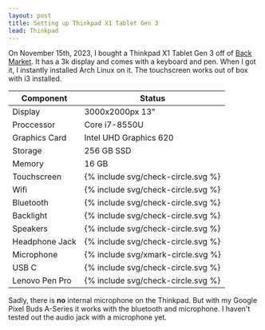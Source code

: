 ```yaml
---
layout: post
title: Setting up Thinkpad X1 Tablet Gen 3
lead: Thinkpad
---
```


On November 15th, 2023, I bought a <span class="green">Thinkpad X1 Tablet Gen 3</span> off of [Back Market](https://backmarket.com). It has a <span class="red">3k</span> display and comes with a keyboard and pen. When I got it, I instantly installed <span class="cyan">Arch Linux</span> on it. The touchscreen works out of box with <span class="orange">i3</span> installed.

<table class="table">
    <thead>
        <tr>
            <th>Component</th>
            <th>Status</th>
        </tr>
    </thead>
    <tbody>
        <tr>
            <td>Display</td>
            <td>3000x2000px 13"</td>
        </tr>
        <tr>
            <td>Proccessor</td>
            <td>Core i7-8550U</td>
        </tr>
        <tr>
            <td>Graphics Card</td>
            <td>Intel UHD Graphics 620</td>
        </tr>
        <tr>
            <td>Storage</td>
            <td>256 GB SSD</td>
        </tr>
        <tr>
            <td>Memory</td>
            <td>16 GB</td>
        </tr>
        <tr>
            <td>Touchscreen</td>
            <td>{% include svg/check-circle.svg %}</td>
        </tr>
        <tr>
            <td>Wifi</td>
            <td>{% include svg/check-circle.svg %}</td>
        </tr>
        <tr>
            <td>Bluetooth</td>
            <td>{% include svg/check-circle.svg %}</td>
        </tr>
        <tr>
            <td>Backlight</td>
            <td>{% include svg/check-circle.svg %}</td>
        </tr>
        <tr>
            <td>Speakers</td>
            <td>{% include svg/check-circle.svg %}</td>
        </tr>
        <tr>
            <td>Headphone Jack</td>
            <td>{% include svg/check-circle.svg %}</td>
        </tr>
        <tr>
            <td>Microphone</td>
            <td>{% include svg/xmark-circle.svg %}</td>
        </tr>
        <tr>
            <td>USB C</td>
            <td>{% include svg/check-circle.svg %}</td>
        </tr>
        <tr>
            <td>Lenovo Pen Pro</td>
            <td>{% include svg/check-circle.svg %}</td>
        </tr>
    </tbody>
</table>

Sadly, there is **no** internal microphone on the Thinkpad. But with my <span class="teal">Google Pixel Buds A-Series</span> it works with the bluetooth and microphone. I haven't tested out the audio jack with a microphone yet.
